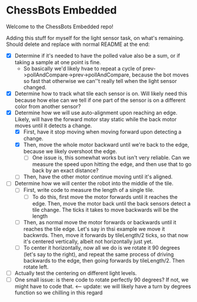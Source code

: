 # ChessBots Embedded
Welcome to the ChessBots Embedded repo!

Adding this stuff for myself for the light sensor task, on what's remaining. Should delete and replace with normal README at the end:
- [X] Determine if it's needed to have the polled value also be a sum, or if taking a sample at one point is fine.
  - So basically we'd likely hvae to repeat a cycle of prev->pollAndCompare->prev->pollAndCompare, because the bot moves so fast that otherwise we can''t really tell when the light sensor changed.
- [X] Determine how to track what tile each sensor is on. Will likely need this because how else can we tell if one part of the sensor is on a different color from another sensor?
- [X] Determine how we will use auto-alignment upon reaching an edge. Likely, will have the forward motor stay static while the back motor moves until it detects a change.
  - [X] First, have it stop moving when moving forward upon detecting a change.
  - [X] Then, move the whole motor backward until we're back to the edge, because we likely overshoot the edge.
    - [ ] One issue is, this somewhat works but isn't very reliable. Can we measure the speed upon hitting the edge, and then use that to go back by an exact distance?
  - [ ] Then, have the other motor continue moving until it's aligned.
- [ ] Determine how we will center the robot into the middle of the tile.
  - [ ] First, write code to measure the length of a single tile.
    - [ ] To do this, first move the motor forwards until it reaches the edge. Then, move the motor back until the back sensors detect a tile change. The ticks it takes to move backwards will be the length
  - [ ] Then, as normal move the motor forwards or backwards until it reaches the tile edge. Let's say in thsi example we move it backwrds. Then, move it forwards by tileLength/2 ticks, so that now it's centered vertically, albeit not horizontally just yet.
  - [ ] To center it horizontally, now all we do is we rotate it 90 degrees (let's say to the right), and repeat the same process of driving backwards to the edge, then going forwards by tileLength/2. Then rotate left.
- [ ] Actually test the centering on different light levels.
- [ ] One small issue: is there code to rotate perfectly 90 degrees? If not, we might have to code that. <-- update: we will likely have a turn by degrees function so we chilling in this regard
